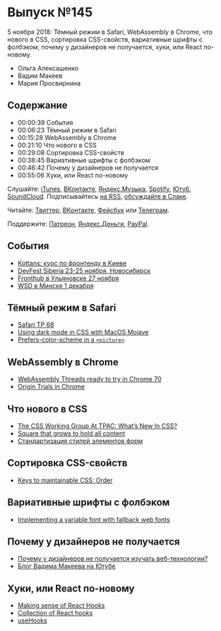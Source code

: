 # Выпуск №145

5 ноября 2018: Тёмный режим в Safari, WebAssembly в Chrome, что нового в CSS, сортировка CSS-свойств, вариативные шрифты с фолбэком, почему у дизайнеров не получается, хуки, или React по-новому.

- Ольга Алексашенко
- Вадим Макеев
- Мария Просвирнина

## Содержание

- 00:00:39 События
- 00:06:23 Тёмный режим в Safari
- 00:15:28 WebAssembly в Chrome
- 00:21:10 Что нового в CSS
- 00:29:08 Сортировка CSS-свойств
- 00:38:45 Вариативные шрифты с фолбэком
- 00:46:42 Почему у дизайнеров не получается
- 00:55:06 Хуки, или React по-новому

Слушайте: [iTunes](https://itunes.apple.com/podcast/id1080500016), [ВКонтакте](https://vk.com/podcasts-32017543), [Яндекс.Музыка](https://music.yandex.ru/album/6245956), [Spotify](https://open.spotify.com/show/3rzAcADjpBpXt73L0epTjV), [Ютуб](https://www.youtube.com/playlist?list=PLMBnwIwFEFHcwuevhsNXkFTcadeX5R1Go), [SoundCloud](https://soundcloud.com/web-standards). Подписывайтесь [на RSS](https://web-standards.ru/podcast/feed/), [обсуждайте в Слаке](http://slack.web-standards.ru/).

Читайте: [Твиттер](https://twitter.com/webstandards_ru), [ВКонтакте](https://vk.com/webstandards_ru), [Фейсбук](https://www.facebook.com/webstandardsru) или [Телеграм](https://t.me/webstandards_ru).

Поддержите: [Патреон](https://www.patreon.com/webstandards_ru), [Яндекс.Деньги](https://money.yandex.ru/to/41001119329753), [PayPal](https://www.paypal.me/pepelsbey).

## События

- [Kottans: курс по фронтенду в Киеве](https://github.com/kottans/frontend)
- [DevFest Siberia 23-25 ноября, Новосибирск](https://gdg-siberia.com/)
- [Fronthub в Ульяновске 27 ноября](http://fronthub.ru/)
- [WSD в Минске 1 декабря](https://wsd.events/2018/12/01/)

## Тёмный режим в Safari

- [Safari TP 68](https://webkit.org/blog/8475/release-notes-for-safari-technology-preview-68/)
- [Using dark mode in CSS with MacOS Mojave](https://paulmillr.com/posts/using-dark-mode-in-css/)
- [Prefers-color-scheme in a `<picture>`](https://twitter.com/steve228uk/status/1055181620997689344)

## WebAssembly в Chrome

- [WebAssembly Threads ready to try in Chrome 70](https://developers.google.com/web/updates/2018/10/wasm-threads)
- [Origin Trials in Chrome](https://github.com/GoogleChrome/OriginTrials/blob/gh-pages/developer-guide.md)

## Что нового в CSS

- [The CSS Working Group At TPAC: What’s New In CSS?](https://www.smashingmagazine.com/2018/10/tpac-css-working-group-new/)
- [Square that grows to hold all content](https://twitter.com/jensimmons/status/1057725174097895425)
- [Стандартизация стилей элементов форм](http://css-live.ru/vecssti-s-polej/svojstvo-appearance-i-standartizaciya-stilej-elementov-form-novaya-nadezhda.html)

## Сортировка CSS-свойств

- [Keys to maintainable CSS: Order](https://pyx.space/post/keys-to-maintainable-css-order)

## Вариативные шрифты с фолбэком

- [Implementing a variable font with fallback web fonts](https://www.zeichenschatz.net/typografie/implementing-a-variable-font-with-fallback-web-fonts.html)

## Почему у дизайнеров не получается

- [Почему у дизайнеров не получается изучать веб-технологии?](https://youtu.be/aO3yATjzLPQ)
- [Блог Вадима Макеева на Ютубе](https://www.youtube.com/pepelsbey)

## Хуки, или React по-новому

- [Making sense of React Hooks](https://medium.com/p/fdbde8803889)
- [Collection of React hooks](https://nikgraf.github.io/react-hooks/)
- [useHooks](https://usehooks.com/)
